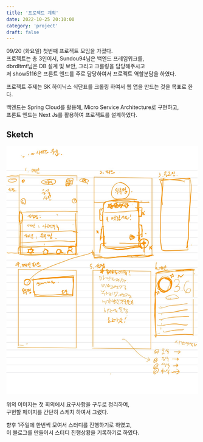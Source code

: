 ```yaml
---
title: '프로젝트 계획'
date: 2022-10-25 20:10:00
category: 'project'
draft: false
---
```


09/20 (화요일) 첫번째 프로젝트 모임을 가졌다.<br/>
프로젝트는 총 3인이서, Sundou94님은 백엔드 프레임워크를,<br/>
dbrdltmf님은 DB 설계 및 보안, 그리고 크롤링을 담당해주시고<br/>
저 show5116은 프론트 엔드를 주로 담당하여서 프로젝트 역할분담을 하였다.

프로젝트 주제는 SK 하이닉스 식단표를 크롤링 하여서 웹 앱을 만드는 것을 목표로 한다.

백엔드는 Spring Cloud를 활용해, Micro Service Architecture로 구현하고,<br/>
프론트 엔드는 Next Js를 활용하여 프로젝트를 설계하였다.

## Sketch

![sketch](./images/sketch.jpg)

위의 이미지는 첫 회의에서 요구사항을 구두로 정리하여,<br/>
구현할 페이지를 간단히 스케치 하여서 그렸다.

향후 1주일에 한번씩 모여서 스터디를 진행하기로 하였고,<br/>
이 블로그를 만들어서 스터디 진행상황을 기록하기로 하였다.


